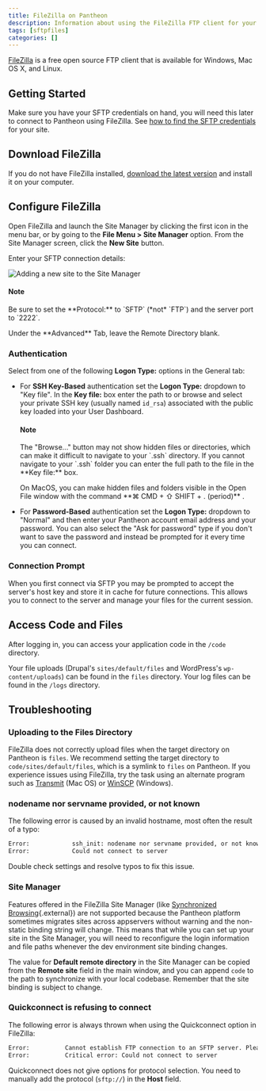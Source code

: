 ```yaml
---
title: FileZilla on Pantheon
description: Information about using the FileZilla FTP client for your Pantheon Drupal or WordPress site.
tags: [sftpfiles]
categories: []
---
```


[FileZilla](https://FileZilla-project.org/) is a free open source FTP client that is available for Windows, Mac OS X, and Linux.

## Getting Started

Make sure you have your SFTP credentials on hand, you will need this later to connect to Pantheon using FileZilla. See [how to find the SFTP credentials](/docs/sftp#sftp-connection-information) for your site.

## Download FileZilla

If you do not have FileZilla installed, [download the latest version](https://FileZilla-project.org/) and install it on your computer.

## Configure FileZilla

Open FileZilla  and launch the Site Manager by clicking the first icon in the menu bar, or by going to the **File Menu > Site Manager** option. From the Site Manager screen, click the **New Site** button.

Enter your SFTP connection details:

![Adding a new site to the Site Manager](/docs/assets/images/filezilla-new-site.png "The Filezilla Site Manager")

<div class="alert alert-info" role="alert">
<h4 class="info">Note</h4>
<p markdown="1">
Be sure to set the **Protocol:** to `SFTP` (*not* `FTP`) and the server port to `2222`.
</p>
<p markdown="1">
Under the **Advanced** Tab, leave the Remote Directory blank.
</p>
</div>

### Authentication

Select from one of the following **Logon Type:** options in the General tab:

 - For **SSH Key-Based** authentication set the **Logon Type:** dropdown to "Key file". In the **Key file:** box enter the path to or browse and select your private SSH key (usually named `id_rsa`) associated with the public key loaded into your User Dashboard.

    <div class="alert alert-info" role="alert">
    <h4 class="info">Note</h4>
    <p markdown="1">
    The "Browse..." button may not show hidden files or directories, which can make it difficult to navigate to your `.ssh` directory. If you cannot navigate to your `.ssh` folder you can enter the full path to the file in the **Key file:** box.
    </p>
    <p markdown="1">
    On MacOS, you can make hidden files and folders visible in the Open File window with the command **⌘ CMD + ⇧ SHIFT + . (period)** .
    </p>
    </div>

 - For **Password-Based** authentication set the **Logon Type:** dropdown to "Normal" and then enter your Pantheon account email address and your password. You can also select the "Ask for password" type if you don't want to save the password and instead be prompted for it every time you can connect.

### Connection Prompt

When you first connect via SFTP you may be prompted to accept the server's host key and store it in cache for future connections. This allows you to connect to the server and manage your files for the current session.

## Access Code and Files

After logging in, you can access your application code in the `/code` directory.

Your file uploads (Drupal's `sites/default/files` and WordPress's `wp-content/uploads`) can be found in the `files` directory.  Your log files can be found in the `/logs` directory.

## Troubleshooting

### Uploading to the Files Directory
FileZilla does not correctly upload files when the target directory on Pantheon is `files`. We recommend setting the target directory to `code/sites/default/files`, which is a symlink to `files` on Pantheon. If you experience issues using FileZilla, try the task using an alternate program such as [Transmit](https://panic.com/transmit/) (Mac OS) or [WinSCP](/docs/winscp) (Windows).

### nodename nor servname provided, or not known
The following error is caused by an invalid hostname, most often the result of a typo:

```bash
Error:            ssh_init: nodename nor servname provided, or not known
Error:            Could not connect to server
```

Double check settings and resolve typos to fix this issue.

### Site Manager
Features offered in the FileZilla Site Manager (like [Synchronized Browsing](https://wiki.filezilla-project.org/Using#Synchronized_Browsing){.external}) are not supported because the Pantheon platform sometimes migrates sites across appservers without warning and the non-static binding string will change. This means that while you can set up your site in the Site Manager, you will need to reconfigure the login information and file paths whenever the dev environment site binding changes.

The value for **Default remote directory** in the Site Manager can be copied from the **Remote site** field in the main window, and you can append `code` to the path to synchronize with your local codebase. Remember that the site binding is subject to change. 

### Quickconnect is refusing to connect

The following error is always thrown when using the Quickconnect option in FileZilla:


```bash
Error:        	Cannot establish FTP connection to an SFTP server. Please select proper protocol.
Error:        	Critical error: Could not connect to server
```

Quickconnect does not give options for protocol selection. You need to manually add the protocol (`sftp://`) in the **Host** field.

